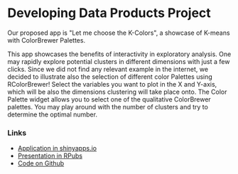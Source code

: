 # Developing Data Products Project

Our proposed app is "Let me choose the K-Colors", a showcase of K-means with ColorBrewer Palettes.

This app showcases the benefits of interactivity in exploratory analysis. One may rapidly explore potential clusters in different dimensions with just a few clicks. Since we did not find any relevant example in the internet, we decided to illustrate also the selection of different color Palettes using RColorBrewer! Select the variables you want to plot in the X and Y-axis, which will be also the dimensions clustering will take place onto. The Color Palette widget allows you to select one of the qualitative ColorBrewer palettes. You may play around with the number of clusters and try to determine the optimal number.

### Links

* [Application in shinyapps.io](https://henfiber.shinyapps.io/Developing_Data_Products)
* [Presentation in RPubs](http://rpubs.com/henfiber/devdataprod1)
* [Code on Github](https://github.com/henfiber/datasciencecoursera/tree/master/devdataprod/proj1)

